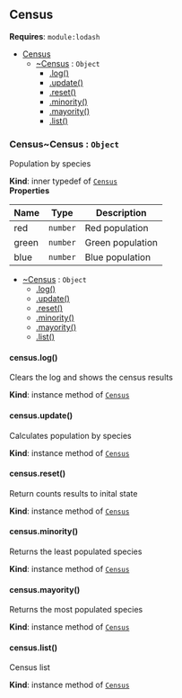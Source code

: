 <a name="module_Census"></a>

## Census
**Requires**: <code>module:lodash</code>  

* [Census](#module_Census)
    * [~Census](#module_Census..Census) : <code>Object</code>
        * [.log()](#module_Census..Census+log)
        * [.update()](#module_Census..Census+update)
        * [.reset()](#module_Census..Census+reset)
        * [.minority()](#module_Census..Census+minority)
        * [.mayority()](#module_Census..Census+mayority)
        * [.list()](#module_Census..Census+list)

<a name="module_Census..Census"></a>

### Census~Census : <code>Object</code>
Population by species

**Kind**: inner typedef of [<code>Census</code>](#module_Census)  
**Properties**

| Name | Type | Description |
| --- | --- | --- |
| red | <code>number</code> | Red population |
| green | <code>number</code> | Green population |
| blue | <code>number</code> | Blue population |


* [~Census](#module_Census..Census) : <code>Object</code>
    * [.log()](#module_Census..Census+log)
    * [.update()](#module_Census..Census+update)
    * [.reset()](#module_Census..Census+reset)
    * [.minority()](#module_Census..Census+minority)
    * [.mayority()](#module_Census..Census+mayority)
    * [.list()](#module_Census..Census+list)

<a name="module_Census..Census+log"></a>

#### census.log()
Clears the log and shows the census results

**Kind**: instance method of [<code>Census</code>](#module_Census..Census)  
<a name="module_Census..Census+update"></a>

#### census.update()
Calculates population by species

**Kind**: instance method of [<code>Census</code>](#module_Census..Census)  
<a name="module_Census..Census+reset"></a>

#### census.reset()
Return counts results to inital state

**Kind**: instance method of [<code>Census</code>](#module_Census..Census)  
<a name="module_Census..Census+minority"></a>

#### census.minority()
Returns the least populated species

**Kind**: instance method of [<code>Census</code>](#module_Census..Census)  
<a name="module_Census..Census+mayority"></a>

#### census.mayority()
Returns the most populated species

**Kind**: instance method of [<code>Census</code>](#module_Census..Census)  
<a name="module_Census..Census+list"></a>

#### census.list()
Census list

**Kind**: instance method of [<code>Census</code>](#module_Census..Census)  
